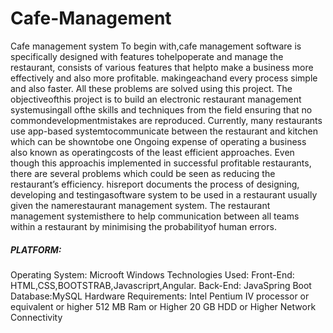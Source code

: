 # Cafe-Management
Cafe management system To begin with,cafe
management software is specifically designed with features tohelpoperate and manage the restaurant, consists of various features that helpto make a business more effectively and also more profitable. makingeachand every process simple and also faster. All these problems are solved using this project. The objectiveofthis project is to build an electronic restaurant management systemusingall ofthe skills and techniques from the field ensuring that no commondevelopmentmistakes are reproduced. Currently, many restaurants use app-based systemtocommunicate between the restaurant and kitchen which can be showntobe one Ongoing expense of operating a business also known as operatingcosts of the least efficient approaches. Even though this approachis
implemented in successful profitable restaurants, there are several
problems which could be seen as reducing the restaurant’s efficiency. hisreport documents the process of designing, developing and testingasoftware system to be used in a restaurant usually given the namerestaurant management system. The restaurant management systemisthere to help communication between all teams within a
restaurant by minimising the probabilityof human errors.
<h5> PLATFORM:</h5>
Operating System: Microoft Windows
Technologies Used:
Front-End: HTML,CSS,BOOTSTRAB,Javascriprt,Angular.
Back-End: JavaSpring Boot
Database:MySQL 
Hardware Requirements:
Intel Pentium IV processor or equivalent or higher
512 MB Ram or Higher
20 GB HDD or Higher
Network Connectivity
